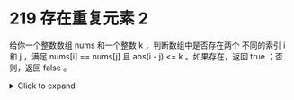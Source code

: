 # 219 存在重复元素 2 

给你一个整数数组 nums 和一个整数 k ，判断数组中是否存在两个 不同的索引 i 和 j ，满足 nums[i] == nums[j] 且 abs(i - j) <= k 。如果存在，返回 true ；否则，返回 false 。
<details><summary>Click to expand</summary>

```cpp 
class Solution {
public:
    bool containsNearbyDuplicate(vector<int>& nums, int k) {
        unordered_map<int,int> dict;
        int n=nums.size();
        for(int i=0;i<n;i++){
            int num=nums[i];
            if(dict.count(num)&&i-dict[num]<=k){
                return true;
            }
            dict[num]=i;
        }
        return false;
    }
};
```
</details>
